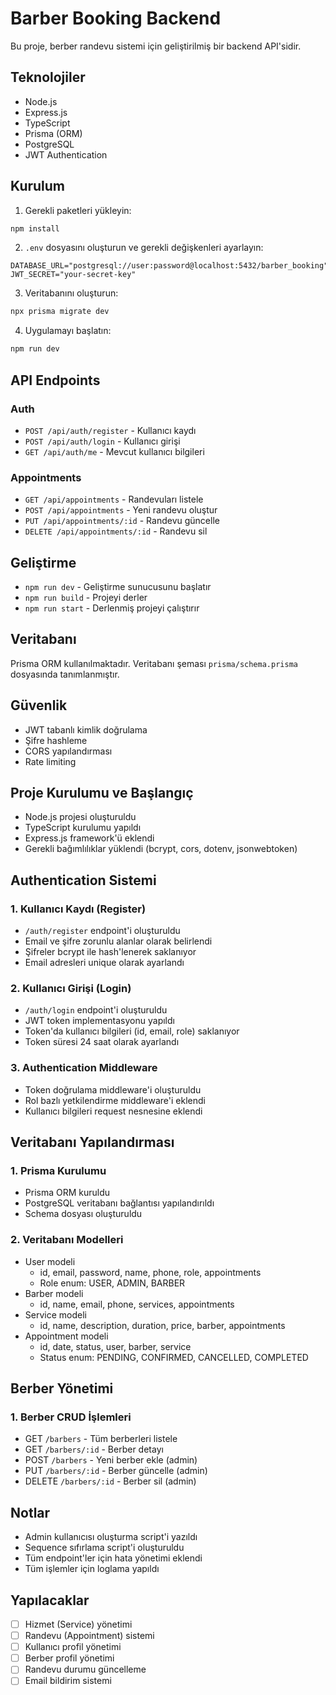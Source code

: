 # Barber Booking Backend

Bu proje, berber randevu sistemi için geliştirilmiş bir backend API'sidir.

## Teknolojiler

- Node.js
- Express.js
- TypeScript
- Prisma (ORM)
- PostgreSQL
- JWT Authentication

## Kurulum

1. Gerekli paketleri yükleyin:
```bash
npm install
```

2. `.env` dosyasını oluşturun ve gerekli değişkenleri ayarlayın:
```env
DATABASE_URL="postgresql://user:password@localhost:5432/barber_booking"
JWT_SECRET="your-secret-key"
```

3. Veritabanını oluşturun:
```bash
npx prisma migrate dev
```

4. Uygulamayı başlatın:
```bash
npm run dev
```

## API Endpoints

### Auth
- `POST /api/auth/register` - Kullanıcı kaydı
- `POST /api/auth/login` - Kullanıcı girişi
- `GET /api/auth/me` - Mevcut kullanıcı bilgileri

### Appointments
- `GET /api/appointments` - Randevuları listele
- `POST /api/appointments` - Yeni randevu oluştur
- `PUT /api/appointments/:id` - Randevu güncelle
- `DELETE /api/appointments/:id` - Randevu sil

## Geliştirme

- `npm run dev` - Geliştirme sunucusunu başlatır
- `npm run build` - Projeyi derler
- `npm run start` - Derlenmiş projeyi çalıştırır

## Veritabanı

Prisma ORM kullanılmaktadır. Veritabanı şeması `prisma/schema.prisma` dosyasında tanımlanmıştır.

## Güvenlik

- JWT tabanlı kimlik doğrulama
- Şifre hashleme
- CORS yapılandırması
- Rate limiting

## Proje Kurulumu ve Başlangıç
- Node.js projesi oluşturuldu
- TypeScript kurulumu yapıldı
- Express.js framework'ü eklendi
- Gerekli bağımlılıklar yüklendi (bcrypt, cors, dotenv, jsonwebtoken)

## Authentication Sistemi
### 1. Kullanıcı Kaydı (Register)
- `/auth/register` endpoint'i oluşturuldu
- Email ve şifre zorunlu alanlar olarak belirlendi
- Şifreler bcrypt ile hash'lenerek saklanıyor
- Email adresleri unique olarak ayarlandı

### 2. Kullanıcı Girişi (Login)
- `/auth/login` endpoint'i oluşturuldu
- JWT token implementasyonu yapıldı
- Token'da kullanıcı bilgileri (id, email, role) saklanıyor
- Token süresi 24 saat olarak ayarlandı

### 3. Authentication Middleware
- Token doğrulama middleware'i oluşturuldu
- Rol bazlı yetkilendirme middleware'i eklendi
- Kullanıcı bilgileri request nesnesine eklendi

## Veritabanı Yapılandırması
### 1. Prisma Kurulumu
- Prisma ORM kuruldu
- PostgreSQL veritabanı bağlantısı yapılandırıldı
- Schema dosyası oluşturuldu

### 2. Veritabanı Modelleri
- User modeli
  - id, email, password, name, phone, role, appointments
  - Role enum: USER, ADMIN, BARBER
- Barber modeli
  - id, name, email, phone, services, appointments
- Service modeli
  - id, name, description, duration, price, barber, appointments
- Appointment modeli
  - id, date, status, user, barber, service
  - Status enum: PENDING, CONFIRMED, CANCELLED, COMPLETED

## Berber Yönetimi
### 1. Berber CRUD İşlemleri
- GET `/barbers` - Tüm berberleri listele
- GET `/barbers/:id` - Berber detayı
- POST `/barbers` - Yeni berber ekle (admin)
- PUT `/barbers/:id` - Berber güncelle (admin)
- DELETE `/barbers/:id` - Berber sil (admin)

## Notlar
- Admin kullanıcısı oluşturma script'i yazıldı
- Sequence sıfırlama script'i oluşturuldu
- Tüm endpoint'ler için hata yönetimi eklendi
- Tüm işlemler için loglama yapıldı

## Yapılacaklar
- [ ] Hizmet (Service) yönetimi
- [ ] Randevu (Appointment) sistemi
- [ ] Kullanıcı profil yönetimi
- [ ] Berber profil yönetimi
- [ ] Randevu durumu güncelleme
- [ ] Email bildirim sistemi 